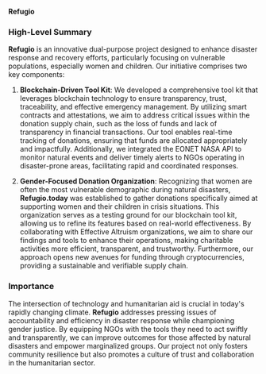 **Refugio** 

### High-Level Summary

 **Refugio** is an innovative dual-purpose project designed to enhance disaster response and recovery efforts, particularly focusing on vulnerable populations, especially women and children. Our initiative comprises two key components: 
 
 1. **Blockchain-Driven Tool Kit**: We developed a comprehensive tool kit that leverages blockchain technology to ensure transparency, trust, traceability, and effective emergency management. By utilizing smart contracts and attestations, we aim to address critical issues within the donation supply chain, such as the loss of funds and lack of transparency in financial transactions. Our tool enables real-time tracking of donations, ensuring that funds are allocated appropriately and impactfully. Additionally, we integrated the EONET NASA API to monitor natural events and deliver timely alerts to NGOs operating in disaster-prone areas, facilitating rapid and coordinated responses.
 
  2. **Gender-Focused Donation Organization**: Recognizing that women are often the most vulnerable demographic during natural disasters, **Refugio.today** was established to gather donations specifically aimed at supporting women and their children in crisis situations. This organization serves as a testing ground for our blockchain tool kit, allowing us to refine its features based on real-world effectiveness. By collaborating with Effective Altruism organizations, we aim to share our findings and tools to enhance their operations, making charitable activities more efficient, transparent, and trustworthy. Furthermore, our approach opens new avenues for funding through cryptocurrencies, providing a sustainable and verifiable supply chain. 
  
  ### Importance 
  
  The intersection of technology and humanitarian aid is crucial in today's rapidly changing climate. **Refugio** addresses pressing issues of accountability and efficiency in disaster response while championing gender justice. By equipping NGOs with the tools they need to act swiftly and transparently, we can improve outcomes for those affected by natural disasters and empower marginalized groups. Our project not only fosters community resilience but also promotes a culture of trust and collaboration in the humanitarian sector.

